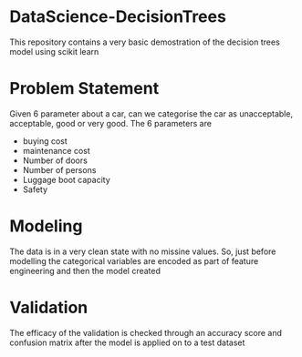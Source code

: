 # DataScience-DecisionTrees

This repository contains a very basic demostration of the decision trees model using scikit learn


# Problem Statement
Given 6 parameter about a car, can we categorise the car as unacceptable, acceptable, good or very good.
The 6 parameters are 
- buying cost
- maintenance cost
- Number of doors
- Number of persons
- Luggage boot capacity
- Safety

# Modeling
The data is in a very clean state with no missine values.
So, just before modelling the categorical variables are encoded as part of feature engineering and then the model created

# Validation
The efficacy of the validation is checked through an accuracy score and confusion matrix after the model is applied on to a test dataset
